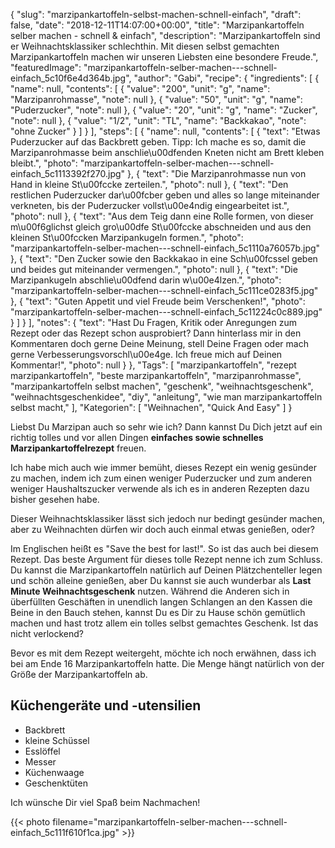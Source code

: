 {
    "slug": "marzipankartoffeln-selbst-machen-schnell-einfach",
    "draft": false,
    "date": "2018-12-11T14:07:00+00:00",
    "title": "Marzipankartoffeln selber machen - schnell & einfach",
    "description": "Marzipankartoffeln sind er Weihnachtsklassiker schlechthin. Mit diesen selbst gemachten Marzipankartoffeln machen wir unseren Liebsten eine besondere Freude.",
    "featuredImage": "marzipankartoffeln-selber-machen---schnell-einfach_5c10f6e4d364b.jpg",
    "author": "Gabi",
    "recipe": {
        "ingredients": [
            {
                "name": null,
                "contents": [
                    {
                        "value": "200",
                        "unit": "g",
                        "name": "Marzipanrohmasse",
                        "note": null
                    },
                    {
                        "value": "50",
                        "unit": "g",
                        "name": "Puderzucker",
                        "note": null
                    },
                    {
                        "value": "20",
                        "unit": "g",
                        "name": "Zucker",
                        "note": null
                    },
                    {
                        "value": "1\/2",
                        "unit": "TL",
                        "name": "Backkakao",
                        "note": "ohne Zucker"
                    }
                ]
            }
        ],
        "steps": [
            {
                "name": null,
                "contents": [
                    {
                        "text": "Etwas Puderzucker auf das Backbrett geben. Tipp: Ich mache es so, damit die Marzipanrohmasse beim anschlie\u00dfenden Kneten nicht am Brett kleben bleibt.",
                        "photo": "marzipankartoffeln-selber-machen---schnell-einfach_5c1113392f270.jpg"
                    },
                    {
                        "text": "Die Marzipanrohmasse nun von Hand in kleine St\u00fccke zerteilen.",
                        "photo": null
                    },
                    {
                        "text": "Den restlichen Puderzucker dar\u00fcber geben und alles so lange miteinander verkneten, bis der Puderzucker vollst\u00e4ndig eingearbeitet ist.",
                        "photo": null
                    },
                    {
                        "text": "Aus dem Teig dann eine Rolle formen, von dieser m\u00f6glichst gleich gro\u00dfe St\u00fccke abschneiden und aus den kleinen St\u00fccken Marzipankugeln formen.",
                        "photo": "marzipankartoffeln-selber-machen---schnell-einfach_5c1110a76057b.jpg"
                    },
                    {
                        "text": "Den Zucker sowie den Backkakao in eine Sch\u00fcssel geben und beides gut miteinander vermengen.",
                        "photo": null
                    },
                    {
                        "text": "Die Marzipankugeln abschlie\u00dfend darin w\u00e4lzen.",
                        "photo": "marzipankartoffeln-selber-machen---schnell-einfach_5c111ce0283f5.jpg"
                    },
                    {
                        "text": "Guten Appetit und viel Freude beim Verschenken!",
                        "photo": "marzipankartoffeln-selber-machen---schnell-einfach_5c11224c0c889.jpg"
                    }
                ]
            }
        ],
        "notes": {
            "text": "Hast Du Fragen, Kritik oder Anregungen zum Rezept oder das Rezept schon ausprobiert? Dann hinterlass mir in den Kommentaren doch gerne Deine Meinung, stell Deine Fragen oder mach gerne Verbesserungsvorschl\u00e4ge. Ich freue mich auf Deinen Kommentar!",
            "photo": null
        }
    },
    "Tags": [
        "marzipankartoffeln",
        "rezept marzipankartoffeln",
        "beste marzipankartoffeln",
        "marzipanrohmasse",
        "marzipankartoffeln selbst machen",
        "geschenk",
        "weihnachtsgeschenk",
        "weihnachtsgeschenkidee",
        "diy",
        "anleitung",
        "wie man marzipankartoffeln selbst macht,"
    ],
    "Kategorien": [
        "Weihnachen",
        "Quick And Easy"
    ]
}

Liebst Du Marzipan auch so sehr wie ich? Dann kannst Du Dich jetzt auf ein richtig tolles und vor allen Dingen **einfaches sowie schnelles Marzipankartoffelrezept** freuen.

Ich habe mich auch wie immer bemüht, dieses Rezept ein wenig gesünder zu machen, indem ich zum einen weniger Puderzucker und zum anderen weniger Haushaltszucker verwende als ich es in anderen Rezepten dazu bisher gesehen habe.

Dieser Weihnachtsklassiker lässt sich jedoch nur bedingt gesünder machen, aber zu Weihnachten dürfen wir doch auch einmal etwas  genießen, oder?

Im Englischen heißt es "Save the best for last!". So ist das auch bei diesem Rezept. Das beste Argument für dieses tolle Rezept nenne ich zum Schluss. Du kannst die Marzipankartoffeln natürlich auf Deinen Plätzchenteller legen und schön alleine genießen, aber Du kannst sie auch wunderbar als **Last Minute Weihnachtsgeschenk** nutzen. Während die Anderen sich in überfüllten Geschäften in unendlich langen Schlangen an den Kassen die Beine in den Bauch stehen, kannst Du es Dir zu Hause schön gemütlich machen und hast trotz allem ein tolles selbst gemachtes Geschenk. Ist das nicht verlockend?


Bevor es mit dem Rezept weitergeht, möchte ich noch erwähnen, dass ich bei am Ende 16 Marzipankartoffeln hatte. Die Menge hängt natürlich von der Größe der Marzipankartoffeln ab.


## Küchengeräte und -utensilien
-  Backbrett
- kleine Schüssel
- Esslöffel
- Messer
- Küchenwaage
- Geschenktüten


Ich wünsche Dir viel Spaß beim Nachmachen!


{{< photo filename="marzipankartoffeln-selber-machen---schnell-einfach_5c111f610f1ca.jpg" >}}